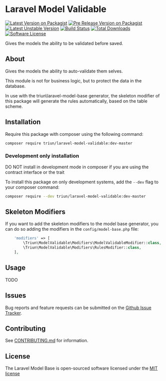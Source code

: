 # Laravel Model Validable

[![Latest Version on Packagist][ico-version]][link-packagist]
[![Pre Release Version on Packagist][ico-pre-release]][link-packagist]
[![Latest Unstable Version][ico-unstable]][link-packagist]
[![Build Status][ico-travis]][link-travis]
[![Total Downloads][ico-downloads]][link-downloads]
[![Software License][ico-license]](LICENSE.md)

Gives the models the ability to be validated before saved.

## About

Gives the models the ability to auto-validate them selves.

This module is not for business logic, but to protect the data in the database.

In use with the triun\laravel-model-base generator, the skeleton modifier of this package will generate the rules automatically, based on the table scheme.

## Installation

Require this package with composer using the following command:

```bash
composer require triun/laravel-model-validable:dev-master
```

### Development only installation

DO NOT install in development mode in composer if you are using the contract interface or the trait

To install this package on only development systems, add the `--dev` flag to your composer command:

```bash
composer require --dev triun/laravel-model-validable:dev-master
```

## Skeleton Modifiers

If you want to add the skeleton modifiers to the model base generator, you can do so adding the modifiers in the `config/model-base.php` file:

```php
    'modifiers' => [
        \Triun\ModelValidable\Modifiers\ModelValidableModifier::class,
        \Triun\ModelValidable\Modifiers\RulesModifier::class,
    ],
```

## Usage

TODO

## Issues
   
Bug reports and feature requests can be submitted on the [Github Issue Tracker](https://github.com/Triun/laravel-model-validable/issues).

## Contributing

See [CONTRIBUTING.md](CONTRIBUTING.md) for information.

## License

The Laravel Model Base is open-sourced software licensed under the [MIT license](http://opensource.org/licenses/MIT)


[ico-version]: https://img.shields.io/packagist/v/triun/laravel-model-validable.svg
[ico-pre-release]: https://img.shields.io/packagist/vpre/triun/laravel-model-validable.svg
[ico-license]: https://img.shields.io/badge/license-MIT-brightgreen.svg?style=flat-square
[ico-travis]: https://travis-ci.org/Triun/laravel-model-validable.svg?branch=master
[ico-code-quality]: https://img.shields.io/scrutinizer/g/triun/laravel-model-validable.svg?style=flat-square
[ico-downloads]: https://img.shields.io/packagist/dt/triun/laravel-model-validable.svg?style=flat-square
[ico-unstable]: https://poser.pugx.org/triun/laravel-model-validable/v/unstable

[link-packagist]: https://packagist.org/packages/triun/laravel-model-validable
[link-travis]: https://travis-ci.org/Triun/laravel-model-validable
[link-downloads]: https://packagist.org/packages/triun/laravel-model-validable
[link-author]: https://github.com/triun